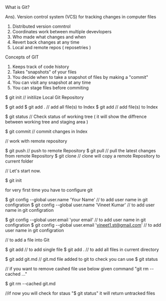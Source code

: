 What is Git?

Ans). Version control system (VCS) for tracking changes in computer files 
1) Distributed version comntrol
2) Coordinates work between multiple devevlopers
3) Who made what changes and when
4) Revert back changes at any time
5) Local and remote repos ( reposetries )

Concepts of GIT
1) Keeps track of code history
2) Takes "snapshots" of your files
3) You decide when to take a snapshot of files by making a "commit"
4) You can visit any snapshot at any time
5) You can stage files before commiting


$ git init    // initilize Local Git Repository

$ git add 
$ git add .      // add all file(s) to Index
$ git add <file> // add file(s) to Index

$ git status    // Check status of working tree  ( it will show the diffrence between working tree and staging area )

$ git commit    // commit changes in Index 



// work with remote repository  

$ git push      // push to remote Repository
$ git pull      // pull the latest changes from remote Repository
$ git clone     // clone will copy a remote Repository to current folder 



// Let's start now.

$ git init   

for very first time you have to configure git

$ git config --global user.name 'Your Name'    // to add user name in git configration 
$ git config --global user.name 'Vineet Kumar'    // to add user name in git configration 

$ git config --global user.email 'your email'    // to add user name in git configration 
$ git config --global user.email 'vineet1.st@gmail.com'    // to add user name in git configration 


// to add a file into Git

$ git add <filename>  // to add single file
$ git add .  // to add all files in current directory 

$ git add git.md   // git.md file added to git to check you can use $ git status


// if you want to remove cashed file use below given command
"git rm --cached <file>..."

$ git rm --cached git.md

//if now you will check for staus "$ git status" it will return untracked files 

